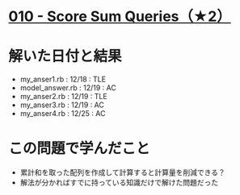 # [010 - Score Sum Queries（★2）](https://atcoder.jp/contests/typical90/tasks/typical90_j)

# 解いた日付と結果
* my_anser1.rb : 12/18 : TLE  
* model_answer.rb : 12/19 : AC  
* my_anser2.rb : 12/19 : TLE  
* my_anser3.rb : 12/19 : AC
* my_anser4.rb : 12/25 : AC

# この問題で学んだこと
* 累計和を取った配列を作成して計算すると計算量を削減できる？
* 解法が分かればすでに持っている知識だけで解けた問題だった